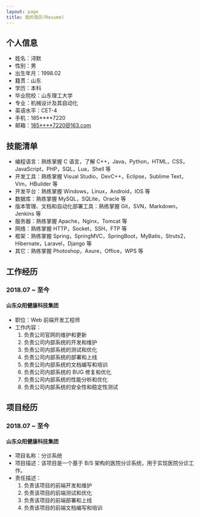 ```yaml
---
layout: page
title: 我的简历(Resume)
---
```


## 个人信息

- 姓名：浔默
- 性别：男
- 出生年月：1998.02
- 籍贯：山东
- 学历：本科
- 毕业院校：山东理工大学
- 专业：机械设计及其自动化
- 英语水平：CET-4
- 手机：185\*\*\*\*7220
- 邮箱：<185****7220@163.com>

## 技能清单

- 编程语言：熟练掌握 C 语言，了解 C++，Java，Python，HTML，CSS，JavaScript，PHP，SQL，Lua，Shell 等
- 开发工具：熟练掌握 Visual Studio，DevC++，Eclipse，Sublime Text，Vim，HBuilder 等
- 开发平台：熟练掌握 Windows，Linux，Android，IOS 等
- 数据库：熟练掌握 MySQL，SQLite，Oracle 等
- 版本管理、文档和自动化部署工具：熟练掌握 Git，SVN，Markdown，Jenkins 等
- 服务器：熟练掌握 Apache，Nginx，Tomcat 等
- 网络：熟练掌握 HTTP，Socket，SSH，FTP 等
- 框架：熟练掌握 Spring，SpringMVC，SpringBoot，MyBatis，Struts2，Hibernate，Laravel，Django 等
- 其它：熟练掌握 Photoshop，Axure，Office，WPS 等

## 工作经历

### 2018.07 ~ 至今

#### 山东众阳健康科技集团

- 职位：Web 前端开发工程师
- 工作内容：
  1. 负责公司官网的维护和更新
  2. 负责公司内部系统的开发和维护
  3. 负责公司内部系统的测试和优化
  4. 负责公司内部系统的部署和上线
  5. 负责公司内部系统的文档编写和培训
  6. 负责公司内部系统的 BUG 修复和优化
  7. 负责公司内部系统的性能分析和优化
  8. 负责公司内部系统的安全性和稳定性测试

## 项目经历

### 2018.07 ~ 至今

#### 山东众阳健康科技集团

- 项目名称：分诊系统
- 项目描述：该项目是一个基于 B/S 架构的医院分诊系统，用于实现医院分诊工作。
- 责任描述：
  1. 负责该项目的前端开发和维护
  2. 负责该项目的前端测试和优化
  3. 负责该项目的前端部署和上线
  4. 负责该项目的前端文档编写和培训
